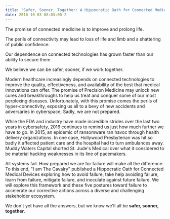 ```yaml
---
title: 'Safer, Sooner, Together: A Hippocratic Oath for Connected Medical Devices'
date: 2016-10-03 08:03:00 Z
---
```


The promise of connected medicine is to improve and prolong life.

The perils of connectivity may lead to loss of life and limb and a shattering of public confidence.

Our dependence on connected technologies has grown faster than our ability to secure them.

We believe we can be safer, sooner, if we work together.

Modern healthcare increasingly depends on connected technologies to improve the quality, effectiveness, and availability of the best that medical innovations can offer. The promise of Precision Medicine may unlock new cures and breakthroughs to help us treat and conquer some of our most perplexing diseases. Unfortunately, with this promise comes the perils of hyper-connectivity, exposing us all to a bevy of new accidents and adversaries in cyberspace. Sadly, we are not prepared.

While the FDA and industry have made incredible strides over the last two years in cybersafety, 2016 continues to remind us just how much further we have to go. In 2015, an epidemic of ransomware ran havoc through health delivery organizations. In one case, Hollywood Presbyterian was hit so badly it affected patient care and the hospital had to turn ambulances away. Muddy Waters Capital shorted St. Jude's Medical over what it considered to be material hacking weaknesses in its line of pacemakers.

All systems fail. How prepared we are for failure will make all the difference. To this end, "I am The Cavalry" published a Hippocratic Oath for Connected Medical Devices exploring how to avoid failure, take help avoiding failure, learn from failure, mitigate failure, and inoculate against future failure. We will explore this framework and these five postures toward failure to accelerate our corrective actions across a diverse and challenging stakeholder ecosystem. 

We don't yet have all the answers, but we know we'll all be __safer, sooner, together__.